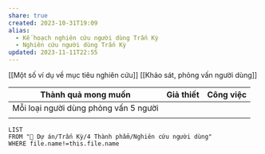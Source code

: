 ```yaml
---
share: true
created: 2023-10-31T19:09
alias:
  - Kế hoạch nghiên cứu người dùng Trấn Kỳ
  - Nghiên cứu người dùng Trấn Kỳ
updated: 2023-11-11T22:55
---
```

[[Một số ví dụ về mục tiêu nghiên cứu]]
[[Khảo sát, phỏng vấn người dùng]]

| Thành quả mong muốn                   | Giả thiết | Công việc |
| ------------------------------------- | --------- | --------- |
| Mỗi loại người dùng phỏng vấn 5 người |           |           |
|                                       |           |           |

```dataview
LIST 
FROM "📐 Dự án/Trấn Kỳ/4 Thành phẩm/Nghiên cứu người dùng" 
WHERE file.name!=this.file.name
```